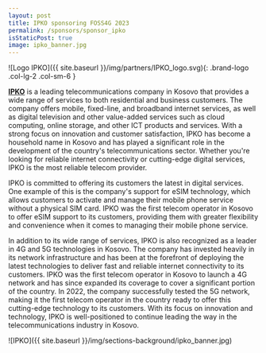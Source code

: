 ```yaml
---
layout: post
title: IPKO sponsoring FOSS4G 2023
permalink: /sponsors/sponsor_ipko
isStaticPost: true
image: ipko_banner.jpg
---
```


![Logo IPKO]({{ site.baseurl }}/img/partners/IPKO_logo.svg){: .brand-logo .col-lg-2 .col-sm-6 }

**[IPKO](https://www.ipko.com/)** is a leading telecommunications company in Kosovo that provides a wide range of services to both residential and business customers. The company offers mobile, fixed-line, and broadband internet services, as well as digital television and other value-added services such as cloud computing, online storage, and other ICT products and services. With a strong focus on innovation and customer satisfaction, IPKO has become a household name in Kosovo and has played a significant role in the development of the country's telecommunications sector. Whether you're looking for reliable internet connectivity or cutting-edge digital services, IPKO is the most reliable telecom provider.

IPKO is committed to offering its customers the latest in digital services. One example of this is the company's support for eSIM technology, which allows customers to activate and manage their mobile phone service without a physical SIM card. IPKO was the first telecom operator in Kosovo to offer eSIM support to its customers, providing them with greater flexibility and convenience when it comes to managing their mobile phone service.

In addition to its wide range of services, IPKO is also recognized as a leader in 4G and 5G technologies in Kosovo. The company has invested heavily in its network infrastructure and has been at the forefront of deploying the latest technologies to deliver fast and reliable internet connectivity to its customers. IPKO was the first telecom operator in Kosovo to launch a 4G network and has since expanded its coverage to cover a significant portion of the country. In 2022, the company successfully tested the 5G network, making it the first telecom operator in the country ready to offer this cutting-edge technology to its customers. With its focus on innovation and technology, IPKO is well-positioned to continue leading the way in the telecommunications industry in Kosovo.

![IPKO]({{ site.baseurl }}/img/sections-background/ipko_banner.jpg)

